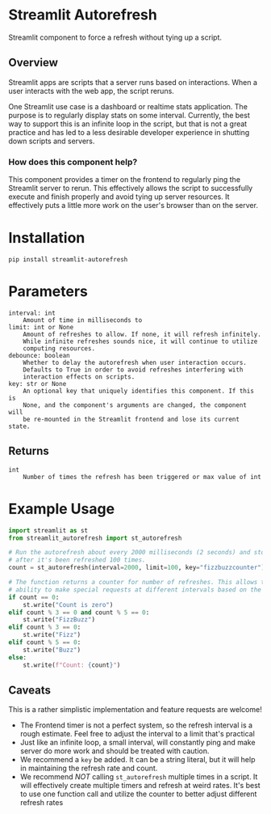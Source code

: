 # Streamlit Autorefresh

Streamlit component to force a refresh without tying up a script.
## Overview

Streamlit apps are scripts that a server runs based on interactions. When
a user interacts with the web app, the script reruns.

One Streamlit use case is a dashboard or realtime stats application. The
purpose is to regularly display stats on some interval. Currently, the
best way to support this is an infinite loop in the script, but that is
not a great practice and has led to a less desirable developer experience
in shutting down scripts and servers.

### How does this component help?

This component provides a timer on the frontend to regularly ping the Streamlit
server to rerun. This effectively allows the script to successfully execute and
finish properly and avoid tying up server resources. It effectively puts a
little more work on the user's browser than on the server.

# Installation

```
pip install streamlit-autorefresh
```

# Parameters

```
interval: int
    Amount of time in milliseconds to 
limit: int or None
    Amount of refreshes to allow. If none, it will refresh infinitely.
    While infinite refreshes sounds nice, it will continue to utilize
    computing resources.
debounce: boolean
    Whether to delay the autorefresh when user interaction occurs.
    Defaults to True in order to avoid refreshes interfering with
    interaction effects on scripts.
key: str or None
    An optional key that uniquely identifies this component. If this is
    None, and the component's arguments are changed, the component will
    be re-mounted in the Streamlit frontend and lose its current state.
```

## Returns

```
int
    Number of times the refresh has been triggered or max value of int
```

# Example Usage

```python
import streamlit as st
from streamlit_autorefresh import st_autorefresh

# Run the autorefresh about every 2000 milliseconds (2 seconds) and stop
# after it's been refreshed 100 times.
count = st_autorefresh(interval=2000, limit=100, key="fizzbuzzcounter")

# The function returns a counter for number of refreshes. This allows the
# ability to make special requests at different intervals based on the count
if count == 0:
    st.write("Count is zero")
elif count % 3 == 0 and count % 5 == 0:
    st.write("FizzBuzz")
elif count % 3 == 0:
    st.write("Fizz")
elif count % 5 == 0:
    st.write("Buzz")
else:
    st.write(f"Count: {count}")

```

## Caveats

This is a rather simplistic implementation and feature requests are welcome!

- The Frontend timer is not a perfect system, so the refresh interval is a
rough estimate. Feel free to adjust the interval to a limit that's practical
- Just like an infinite loop, a small interval, will constantly ping and make
server do more work and should be treated with caution.
- We recommend a `key` be added. It can be a string literal, but it will help
in maintaining the refresh rate and count.
- We recommend _NOT_ calling `st_autorefresh` multiple times in a script. It
will effectively create multiple timers and refresh at weird rates. It's best
to use one function call and utilize the counter to better adjust different
refresh rates
